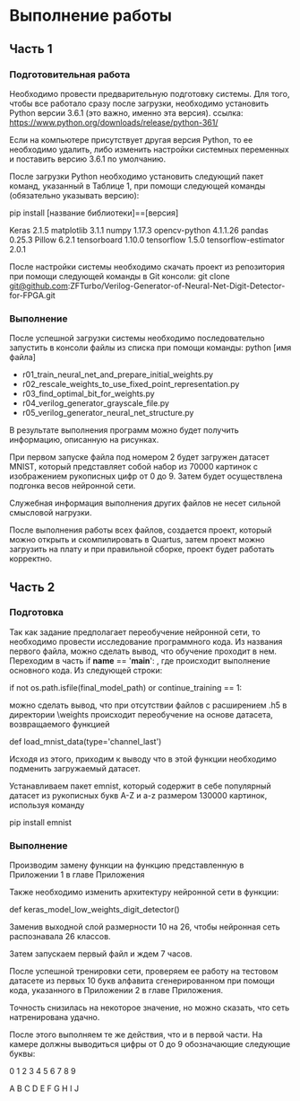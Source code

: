 # Выполнение работы
## Часть 1
### Подготовительная работа
Необходимо провести предварительную подготовку системы. Для того, чтобы все работало сразу после загрузки, необходимо установить Python версии 3.6.1 (это важно, именно эта версия). 
ссылка: https://www.python.org/downloads/release/python-361/

Если на компьютере присутствует другая версия Python, то ее необходимо удалить, либо изменить настройки системных переменных и поставить версию 3.6.1 по умолчанию.

После загрузки Python необходимо установить следующий пакет команд, указанный в Таблице 1, при помощи следующей команды (обязательно указывать версию):

pip install [название библиотеки]==[версия]

Keras 2.1.5
matplotlib 3.1.1
numpy 1.17.3
opencv-python 4.1.1.26
pandas 0.25.3
Pillow 6.2.1
tensorboard 1.10.0
tensorflow 1.5.0
tensorflow-estimator 2.0.1

После настройки системы необходимо скачать проект из репозитория при помощи следующей команды в Git консоли:
git clone git@github.com:ZFTurbo/Verilog-Generator-of-Neural-Net-Digit-Detector-for-FPGA.git

### Выполнение
После успешной загрузки системы необходимо последовательно запустить в консоли файлы из списка при помощи команды:
python [имя файла]
- r01_train_neural_net_and_prepare_initial_weights.py
- r02_rescale_weights_to_use_fixed_point_representation.py
- r03_find_optimal_bit_for_weights.py
- r04_verilog_generator_grayscale_file.py
- r05_verilog_generator_neural_net_structure.py

В результате выполнения программ можно будет получить информацию, описанную на рисунках.

При первом запуске файла под номером 2 будет загружен датасет MNIST, который представляет собой набор из 70000 картинок с изображением рукописных цифр от 0 до 9. Затем будет осуществлена подгонка весов нейронной сети.

Служебная информация выполнения других файлов не несет сильной смысловой нагрузки.

После выполнения работы всех файлов, создается проект, который можно открыть и скомпилировать в Quartus, затем проект можно загрузить на плату и при правильной сборке, проект будет работать корректно.

## Часть 2
### Подготовка
Так как задание предполагает переобучение нейронной сети, то необходимо провести исследование программного кода. Из названия первого файла, можно сделать вывод, что обучение проходит в нем. Переходим в часть if __name__ == '__main__': , где происходит выполнение основного кода. Из следующей строки:

if not os.path.isfile(final_model_path) or continue_training == 1:

можно сделать вывод, что при отсутствии файлов с расширением .h5 в директории \weights происходит переобучение на основе датасета, возвращаемого функцией

def load_mnist_data(type='channel_last')

Исходя из этого, приходим к выводу что в этой функции необходимо подменить загружаемый датасет.

Устанавливаем пакет emnist, который содержит в себе популярный датасет из рукописных букв A-Z и a-z размером 130000 картинок,  используя команду 

pip install emnist

### Выполнение

Производим замену функции на функцию представленную в Приложении 1 в главе Приложения

Также необходимо изменить архитектуру нейронной сети в функции:

def keras_model_low_weights_digit_detector()

Заменив выходной слой размерности 10 на 26, чтобы нейронная сеть распознавала 26 классов.

Затем запускаем первый файл и ждем 7 часов.

После успешной тренировки сети, проверяем ее работу на тестовом датасете из первых 10 букв алфавита сгенерированном при помощи кода, указанного в Приложении 2 в главе Приложения. 

Точность снизилась на некоторое значение, но можно сказать, что сеть натренирована удачно. 

После этого выполняем те же действия, что и в первой части. На камере должны выводиться цифры от 0 до 9 обозначающие следующие буквы:

0 1 2 3 4 5 6 7 8 9

A B C D E F G H I J
